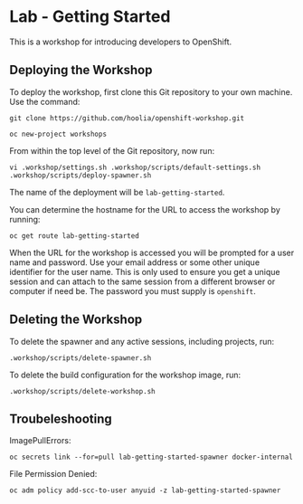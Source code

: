 Lab - Getting Started
=====================

This is a workshop for introducing developers to OpenShift.

Deploying the Workshop
----------------------

To deploy the workshop, first clone this Git repository to your own machine. Use the command:

```
git clone https://github.com/hoolia/openshift-workshop.git
```

```
oc new-project workshops
```

From within the top level of the Git repository, now run:

```
vi .workshop/settings.sh .workshop/scripts/default-settings.sh
.workshop/scripts/deploy-spawner.sh
```

The name of the deployment will be ``lab-getting-started``.

You can determine the hostname for the URL to access the workshop by running:

```
oc get route lab-getting-started
```

When the URL for the workshop is accessed you will be prompted for a user name and password. Use your email address or some other unique identifier for the user name. This is only used to ensure you get a unique session and can attach to the same session from a different browser or computer if need be. The password you must supply is ``openshift``.

Deleting the Workshop
---------------------

To delete the spawner and any active sessions, including projects, run:

```
.workshop/scripts/delete-spawner.sh
```

To delete the build configuration for the workshop image, run:

```
.workshop/scripts/delete-workshop.sh
```


Troubeleshooting
----------------

ImagePullErrors:

```
oc secrets link --for=pull lab-getting-started-spawner docker-internal
```

File Permission Denied:

```
oc adm policy add-scc-to-user anyuid -z lab-getting-started-spawner
```


